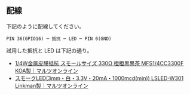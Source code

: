 配線
----

下記のように配線してください。

```
PIN 36(GPIO16) ─ 抵抗 ─ LED ─ PIN 6(GND)
```

試用した抵抗と LED は下記の通り。

- [1/4W金属皮膜抵抗 スモールサイズ 330Ω 橙橙黒黒茶 MFS1/4CC3300F KOA製｜マルツオンライン](http://www.marutsu.co.jp/pc/i/13392/)
- [スモークLED(3mm・白・3.3V・20mA・1000mcd(min)) LSLED-W301 Linkman製｜マルツオンライン](http://www.marutsu.co.jp/pc/i/68263/)
